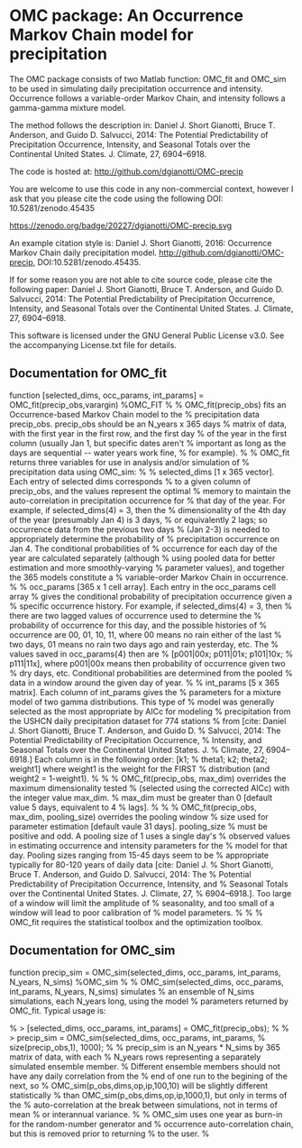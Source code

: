 # OMC package: An Occurrence Markov Chain model for precipitation
The OMC package consists of two Matlab function: OMC_fit and OMC_sim to be used in 
simulating daily precipitation occurrence and intensity. Occurrence follows a 
variable-order Markov Chain, and intensity follows a gamma-gamma mixture model. 

The method follows the description in:
Daniel J. Short Gianotti, Bruce T. Anderson, and Guido D. Salvucci, 2014: 
The Potential Predictability of Precipitation Occurrence, Intensity, and 
Seasonal Totals over the Continental United States. J. Climate, 27, 6904–6918.

The code is hosted at:
http://github.com/dgianotti/OMC-precip

You are welcome to use this code in any non-commercial context, however
I ask that you please cite the code using the following DOI:
10.5281/zenodo.45435

https://zenodo.org/badge/20227/dgianotti/OMC-precip.svg

An example citation style is:
Daniel J. Short Gianotti, 2016: Occurrence Markov Chain daily precipitation model. 
http://github.com/dgianotti/OMC-precip, DOI:10.5281/zenodo.45435.


If for some reason you are not able to cite source code, please cite the following 
paper:
Daniel J. Short Gianotti, Bruce T. Anderson, and Guido D. Salvucci, 2014: 
The Potential Predictability of Precipitation Occurrence, Intensity, and 
Seasonal Totals over the Continental United States. J. Climate, 27, 6904–6918.


This software is licensed under the GNU General Public License v3.0.
See the accompanying License.txt file for details.


## Documentation for OMC_fit
function [selected_dims, occ_params, int_params] = OMC_fit(precip_obs,varargin)
%OMC_FIT
%
% OMC_fit(precip_obs) fits an Occurrence-based Markov Chain model to the
% precipitation data precip_obs. precip_obs should be an N_years x 365 days
% matrix of data, with the first year in the first row, and the first day
% of the year in the first column (usually Jan 1, but specific dates aren't
% important as long as the days are sequential -- water years work fine,
% for example).
%
% OMC_fit returns three variables for use in analysis and/or simulation of
% precipitation data using OMC_sim:
%
% selected_dims [1 x 365 vector]. Each entry of selected dims corresponds
% to a given column of precip_obs, and the values represent the optimal
% memory to maintain the auto-correlation in precipitation occurrence for
% that day of the year. For example, if selected_dims(4) = 3, then the
% dimensionality of the 4th day of the year (presumably Jan 4) is 3 days,
% or equivalently 2 lags; so occurrence data from the previous two days
% (Jan 2-3) is needed to appropriately determine the probability of
% precipitation occurrence on Jan 4.  The conditional probabilities of
% occurrence for each day of the year are calculated separately (although
% using pooled data for better estimation and more smoothly-varying
% parameter values), and together the 365 models constitute a
% variable-order Markov Chain in occurrence.
%
% occ_params [365 x 1 cell array]. Each entry in the occ_params cell array
% gives the conditional probability of precipitation occurrence given a
% specific occurrence history. For example, if selected_dims(4) = 3, then
% there are two lagged values of occurrence used to determine the
% probability of occurrence for this day, and the possible histories of
% occurrence are 00, 01, 10, 11, where 00 means no rain either of the last
% two days, 01 means no rain two days ago and rain yesterday, etc. The
% values saved in occ_params{4} then are 
% [p001|00x; p011|01x; p101|10x;
% p111|11x], where p001|00x means then probability of occurrence given two
% dry days, etc. Conditional probabilities are determined from the pooled
% data in a window around the given day of year.
%
% int_params [5 x 365 matrix]. Each column of int_params gives the
% parameters for a mixture model of two gamma distributions. This type of
% model was generally selected as the most appropriate by AICc for modeling
% precipitation from the USHCN daily precipitation dataset for 774 stations
% from [cite: Daniel J. Short Gianotti, Bruce T. Anderson, and Guido D.
% Salvucci, 2014: The Potential Predictability of Precipitation Occurrence,
% Intensity, and Seasonal Totals over the Continental United States. J.
% Climate, 27, 6904–6918.] Each column is in the following order: [k1;
% theta1; k2; theta2; weight1] where weight1 is the weight for the FIRST
% distribution (and weight2 = 1-weight1).
%
%
% OMC_fit(precip_obs, max_dim) overrides the maximum dimensionality tested
% (selected using the corrected AICc) with the integer value max_dim.
% max_dim must be greater than 0 [default value 5 days, equivalent to 4
% lags].
%
%
% OMC_fit(precip_obs, max_dim, pooling_size) overrides the pooling window
% size used for parameter estimation [default vaule 31 days]. pooling_size
% must be positive and odd. A pooling size of 1 uses a single day's
% observed values in estimating occurrence and intensity parameters for the
% model for that day.  Pooling sizes ranging from 15-45 days seem to be
% appropriate typically for 80-120 years of daily data [cite: Daniel J.
% Short Gianotti, Bruce T. Anderson, and Guido D. Salvucci, 2014: The
% Potential Predictability of Precipitation Occurrence, Intensity, and
% Seasonal Totals over the Continental United States. J. Climate, 27,
% 6904–6918.]. Too large of a window will limit the amplitude of
% seasonality, and too small of a window will lead to poor calibration of
% model parameters.
%
%
% OMC_fit requires the statistical toolbox and the optimization toolbox.



## Documentation for OMC_sim
function precip_sim = OMC_sim(selected_dims, occ_params, int_params, N_years, N_sims)
%OMC_sim
%
% OMC_sim(selected_dims, occ_params, int_params, N_years, N_sims) simulates
% an ensemble of N_sims simulations, each N_years long, using the model
% parameters returned by OMC_fit. Typical usage is:

% > [selected_dims, occ_params, int_params] = OMC_fit(precip_obs);
%
% > precip_sim = OMC_sim(selected_dims, occ_params, int_params,
% size(precip_obs,1), 1000);
%
% precip_sim is an N_years * N_sims by 365 matrix of data, with each
% N_years rows representing a separately simulated ensemble member.
% Different ensemble members should not have any daily correlation from the
% end of one run to the begining of the next, so
% OMC_sim(p_obs,dims,op,ip,100,10) will be slightly different statistically
% than OMC_sim(p_obs,dims,op,ip,1000,1), but only in terms of the
% auto-correlation at the break between simulations, not in terms of mean
% or interannual variance.
% 
% OMC_sim uses one year as burn-in for the random-number generator and
% occurrence auto-correlation chain, but this is removed prior to returning
% to the user.
%
